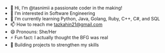 - 👋 Hi, I’m @tasnimii a passionate coder in the making!
- 👀 I’m interested in Software Engineering 
- 🌱 I’m currently learning Python, Java, Golang, Ruby, C++, C#, and SQL
- 📫 How to reach me tazkahin21@gmail.com
- 😄 Pronouns: She/Her
- ⚡ Fun fact: I actually thought the BFG was real
- 🚧 Building projects to strengthen my skills

<!---
tasnimii/tasnimii is a ✨ special ✨ repository because its `README.md` (this file) appears on your GitHub profile.
You can click the Preview link to take a look at your changes.
--->
